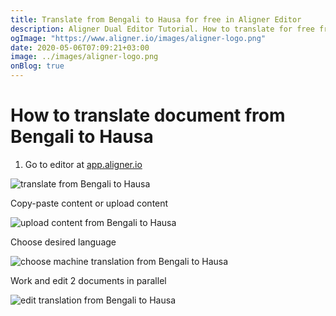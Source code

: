```yaml
---
title: Translate from Bengali to Hausa for free in Aligner Editor
description: Aligner Dual Editor Tutorial. How to translate for free from Bengali to Hausa. Aligner is multilingual document management platform. 
ogImage: "https://www.aligner.io/images/aligner-logo.png"
date: 2020-05-06T07:09:21+03:00
image: ../images/aligner-logo.png
onBlog: true
---
```


# How to translate document from Bengali to Hausa

1. Go to editor at [app.aligner.io](https://app.aligner.io "Aligner App web page")

![translate from Bengali to Hausa](../aligner-blank-editor.png "translate from Bengali to Hausa")

Copy-paste content or upload content

![upload content from Bengali to Hausa](../aligner-uploaded-document.png "upload content from Bengali to Hausa")

Choose desired language

![choose machine translation from Bengali to Hausa](../aligner-language-dropdown.png "choose machine translation from Bengali to Hausa")

Work and edit 2 documents in parallel

![edit translation from Bengali to Hausa](../aligner-double-sitded-editor.png "edit translation from Bengali to Hausa")

